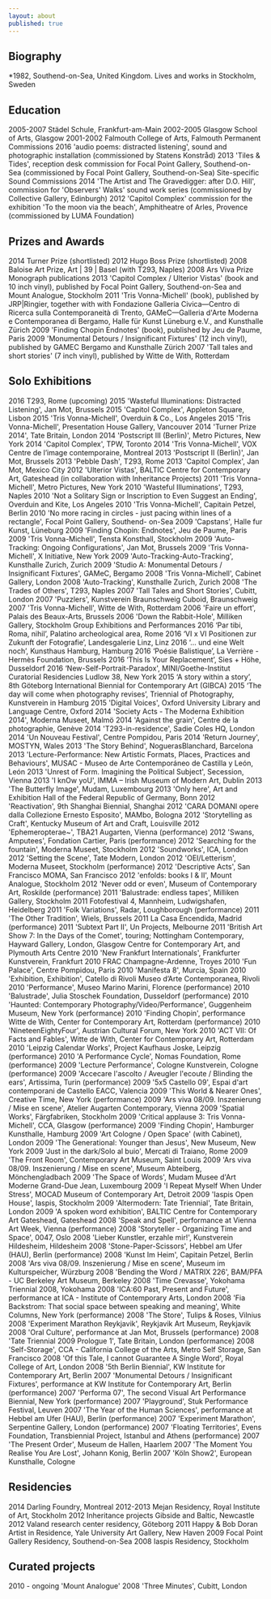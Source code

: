 ```yaml
---
layout: about
published: true
---
```


## Biography
*1982, Southend-on-Sea, United Kingdom. Lives and works in Stockholm, Sweden
## Education
2005-2007 Städel Schule, Frankfurt-am-Main 2002-2005 Glasgow School of Arts, Glasgow 2001-2002 Falmouth College of Arts, Falmouth
Permanent Commissions
2016 'audio poems: distracted listening', sound and photographic installation (commissioned by Statens Konstråd)
2013 'Tiles & Tides', reception desk commission for Focal Point Gallery, Southend-on-Sea (commissioned by Focal Point Gallery, Southend-on-Sea)
Site-specific Sound Commissions
2014 'The Artist and The Gravedigger: after D.O. Hill', commission for 'Observers' Walks' sound work series (commissioned by Collective Gallery, Edinburgh)
2012 'Capitol Complex' commission for the exhibition 'To the moon via the beach', Amphitheatre of Arles, Provence (commissioned by LUMA Foundation)
## Prizes and Awards
2014 Turner Prize (shortlisted)
2012 Hugo Boss Prize (shortlisted)
2008 Baloise Art Prize, Art | 39 | Basel (with T293, Naples) 2008 Ars Viva Prize
Monograph publications
2013 'Capitol Complex / Ulterior Vistas' (book and 10 inch vinyl), published by Focal Point Gallery, Southend-on-Sea and Mount Analogue, Stockholm
2011 'Tris Vonna-Michell' (book), published by JRP|Ringier, together with with Fondazione Galleria Civica—Centro di Ricerca sulla Contemporaneità di Trento, GAMeC—Galleria d'Arte Moderna e Contemporanea di Bergamo, Halle für Kunst Lüneburg e.V., and Kunsthalle Zürich
2009 'Finding Chopin Endnotes' (book), published by Jeu de Paume, Paris
2009 'Monumental Detours / Insignificant Fixtures' (12 inch vinyl), published by GAMEC Bergamo and Kunsthalle Zürich
2007 'Tall tales and short stories' (7 inch vinyl), published by Witte de With, Rotterdam
## Solo Exhibitions
2016 T293, Rome (upcoming)
2015 'Wasteful Illuminations: Distracted Listening', Jan Mot, Brussels
2015 'Capitol Complex', Appleton Square, Lisbon
2015 'Tris Vonna-Michell', Overduin & Co., Los Angeles
2015 'Tris Vonna-Michell', Presentation House Gallery, Vancouver
2014 'Turner Prize 2014', Tate Britain, London
2014 'Postscript III (Berlin)', Metro Pictures, New York
2014 'Capitol Complex', TPW, Toronto
2014 'Tris Vonna-Michell', VOX Centre de l’image contemporaine, Montreal
2013 'Postscript II (Berlin)', Jan Mot, Brussels
2013 'Pebble Dash', T293, Rome
2013 'Capitol Complex', Jan Mot, Mexico City
2012 'Ulterior Vistas', BALTIC Centre for Contemporary Art, Gateshead (in collaboration with Inheritance Projects)
2011 'Tris Vonna-Michell', Metro Pictures, New York
2010 'Wasteful Illuminations', T293, Naples
2010 'Not a Solitary Sign or Inscription to Even Suggest an Ending', Overduin and Kite, Los Angeles 2010 'Tris Vonna-Michell', Capitain Petzel, Berlin
2010 'No more racing in circles - just pacing within lines of a rectangle', Focal Point Gallery, Southend- on-Sea
 2009 'Capstans', Halle fur Kunst, Lüneburg
2009 'Finding Chopin: Endnotes', Jeu de Paume, Paris
2009 'Tris Vonna-Michell', Tensta Konsthall, Stockholm
2009 'Auto-Tracking: Ongoing Configurations', Jan Mot, Brussels
2009 'Tris Vonna-Michell', X Initiative, New York
2009 'Auto-Tracking-Auto-Tracking', Kunsthalle Zurich, Zurich
2009 'Studio A: Monumental Detours / Insignificant Fixtures', GAMeC, Bergamo 2008 'Tris Vonna-Michell', Cabinet Gallery, London
2008 'Auto-Tracking', Kunsthalle Zurich, Zurich
2008 'The Trades of Others', T293, Naples
2007 'Tall Tales and Short Stories', Cubitt, London
2007 'Puzzlers', Kunstverein Braunschweig Cuboid, Braunschweig
2007 'Tris Vonna-Michell', Witte de With, Rotterdam
2006 'Faire un effort', Palais des Beaux-Arts, Brussels
2006 'Down the Rabbit-Hole', Milliken Gallery, Stockholm
Group Exhibitions and Performances
2016 ‘Par tibi, Roma, nihil’, Palatino archeological area, Rome
2016 ‘VI x VI Positionen zur Zukunft der Fotografie’, Landesgalerie Linz, Linz
2016 ‘... und eine Welt noch’, Kunsthaus Hamburg, Hamburg
2016 ‘Poésie Balistique’, La Verrière - Hermès Foundation, Brussels
2016 ‘This Is Your Replacement’, Sies + Höhe, Dusseldorf
2016 ‘New-Self-Portrait-Paradox', MINI/Goethe-Institut Curatorial Residencies Ludlow 38, New York 2015 ‘A story within a story’, 8th Göteborg International Biennial for Contemporary Art (GIBCA)
2015 ‘The day will come when photography revises’, Triennial of Photography, Kunstverein in Hamburg 2015 'Digital Voices', Oxford University Library and Language Centre, Oxford
2014 'Society Acts - The Moderna Exhibition 2014', Moderna Museet, Malmö
2014 'Against the grain', Centre de la photographie, Genève
2014 'T293-in-residence', Sadie Coles HQ, London
2014 'Un Nouveau Festival', Centre Pompidou, Paris
2014 'Return Journey', MOSTYN, Wales
2013 'The Story Behind', NoguerasBlanchard, Barcelona
2013 'Lecture-Performance: New Artistic Formats, Places, Practices and Behaviours', MUSAC - Museo de Arte Contemporáneo de Castilla y León, León
2013 'Unrest of Form. Imagining the Political Subject', Secession, Vienna
2013 'I knOw yoU', IMMA – Irish Museum of Modern Art, Dublin
2013 'The Butterfly Image', Mudam, Luxembourg
2013 'Only here', Art and Exhibition Hall of the Federal Republic of Germany, Bonn
2012 'Reactivation', 9th Shanghai Biennial, Shanghai
2012 'CARA DOMANI opere dalla Collezione Ernesto Esposito', MAMbo, Bologna
2012 'Storytelling as Craft', Kentucky Museum of Art and Craft, Louisville
2012 'Ephemeropterae~', TBA21 Augarten, Vienna (performance)
2012 'Swans, Amputees', Fondation Cartier, Paris (performance)
2012 'Searching for the fountain', Moderna Museet, Stockholm
2012 'Soundworks', ICA, London
2012 'Setting the Scene', Tate Modern, London
2012 'OEI/Letterism', Moderna Museet, Stockholm (performance)
2012 'Descriptive Acts', San Francisco MOMA, San Francisco
2012 'enfolds: books I & II', Mount Analogue, Stockholm
2012 'Never odd or even', Museum of Contemporary Art, Roskilde (performance)
2011 'Balustrade: endless tapes', Milliken Gallery, Stockholm
2011 Fotofestival 4, Mannheim, Ludwigshafen, Heidelberg
2011 'Folk Variations', Radar, Loughborough (performance)
2011 'The Other Tradition', Wiels, Brussels
2011 La Casa Encendida, Madrid (performance)
2011 'Subtext Part II', Un Projects, Melbourne
2011 'British Art Show 7: In the Days of the Comet', touring; Nottingham Contemporary, Hayward Gallery, London, Glasgow Centre for Contemporary Art, and Plymouth Arts Centre
2010 'New Frankfurt Internationals', Frankfurter Kunstverein, Frankfurt
2010 FRAC Champagne-Ardenne, Troyes
 2010 'Fun Palace', Centre Pompidou, Paris
2010 'Manifesta 8', Murcia, Spain
2010 'Exhibition, Exhibition', Catello di Rivoli Museo d’Arte Contemporanea, Rivoli
2010 'Performance', Museo Marino Marini, Florence (performance)
2010 'Balustrade', Julia Stoschek Foundation, Dusseldorf (performance)
2010 'Haunted: Contemporary Photography/Video/Performance', Guggenheim Museum, New York (performance)
2010 'Finding Chopin', performance Witte de With, Center for Contemporary Art, Rotterdam (performance)
2010 'NineteenEightyFour', Austrian Cultural Forum, New York
2010 'ACT VII: Of Facts and Fables', Witte de With, Center for Contemporary Art, Rotterdam
2010 'Leipzig Calendar Works', Project Kaufhaus Joske, Leipzig (performance)
2010 'A Performance Cycle', Nomas Foundation, Rome (performance)
2009 'Lecture Performance', Cologne Kunstverein, Cologne (performance)
2009 'Accecare l'ascolto / Aveugler l'ecoute / Blinding the ears', Artissima, Turin (performance)
2009 '5x5 Castello 09', Espai d'art contemporani de Castello EACC, Valencia
2009 'This World & Nearer Ones', Creative Time, New York (performance)
2009 'Ars viva 08/09. Inszenierung / Mise en scene', Atelier Augarten Contemporary, Vienna
2009 'Spatial Works', Färgfabriken, Stockholm
2009 'Critical applause 3: Tris Vonna-Michell', CCA, Glasgow (performance)
2009 'Finding Chopin', Hamburger Kunsthalle, Hamburg
2009 'Art Cologne / Open Space' (with Cabinet), London
2009 'The Generational: Younger than Jesus', New Museum, New York
2009 'Just in the dark/Solo al buio', Mercati di Traiano, Rome
2009 'The Front Room', Contemporary Art Museum, Saint Louis
2009 'Ars viva 08/09. Inszenierung / Mise en scene', Museum Abteiberg, Mönchengladbach
2009 'The Space of Words', Mudam Musee d'Art Moderne Grand-Due Jean, Luxembourg
2009 'I Repeat Myself When Under Stress', MOCAD Museum of Contemporary Art, Detroit
2009 'Iaspis Open House', Iaspis, Stockholm
2009 'Altermodern: Tate Triennial', Tate Britain, London
2009 'A spoken word exhibition', BALTIC Centre for Contemporary Art Gateshead, Gateshead
2008 'Speak and Spell', performance at Vienna Art Week, Vienna (performance)
2008 'Storyteller - Organizing Time and Space', 0047, Oslo
2008 'Lieber Kunstler, erzahle mir!', Kunstverein Hildesheim, Hildesheim
2008 'Stone-Paper-Scissors', Hebbel am Ufer (HAU), Berlin (performance)
2008 'Kunst Im Heim', Capitain Petzel, Berlin
2008 'Ars viva 08/09. Inszenierung / Mise en scene', Museum im Kulturspeicher, Würzburg
2008 'Bending the Word / MATRIX 226', BAM/PFA - UC Berkeley Art Museum, Berkeley
2008 'Time Crevasse', Yokohama Triennial 2008, Yokohama
2008 'ICA:60 Past, Present and Future', performance at ICA - Institute of Contemporary Arts, London 2008 'Fia Backstrom: That social space between speaking and meaning', White Columns, New York (performance)
2008 'The Store', Tulips & Roses, Vilnius
2008 'Experiment Marathon Reykjavik', Reykjavik Art Museum, Reykjavik
2008 'Oral Culture', performance at Jan Mot, Brussels (performance)
2008 'Tate Triennial 2009 Prologue 1', Tate Britain, London (performance)
2008 'Self-Storage', CCA - California College of the Arts, Metro Self Storage, San Francisco
2008 'Of this Tale, I cannot Guarantee A Single Word', Royal College of Art, London
2008 '5th Berlin Biennial', KW Institute for Contemporary Art, Berlin
2007 'Monumental Detours / Insignificant Fixtures', performance at KW Institute for Contemporary Art, Berlin (performance)
2007 'Performa 07', The second Visual Art Performance Biennial, New York (performance)
2007 'Playground', Stuk Performance Festival, Leuven
2007 'The Year of the Human Sciences', performance at Hebbel am Ufer (HAU), Berlin (performance) 2007 'Experiment Marathon', Serpentine Gallery, London (performance)
2007 'Floating Territories', Evens Foundation, Transbiennial Project, Istanbul and Athens (performance) 2007 'The Present Order', Museum de Hallen, Haarlem
2007 'The Moment You Realise You Are Lost', Johann Konig, Berlin
2007 'Köln Show2', European Kunsthalle, Cologne
## Residencies
2014 Darling Foundry, Montreal
2012-2013 Mejan Residency, Royal Institute of Art, Stockholm
2012 Inheritance projects Gibside and Baltic, Newcastle
2012 Valand research center residency, Göteborg
2011 Happy & Bob Doran Artist in Residence, Yale University Art Gallery, New Haven 2009 Focal Point Gallery Residency, Southend-on-Sea
2008 Iaspis Residency, Stockholm
## Curated projects
2010 - ongoing 'Mount Analogue' 2008 'Three Minutes', Cubitt, London

